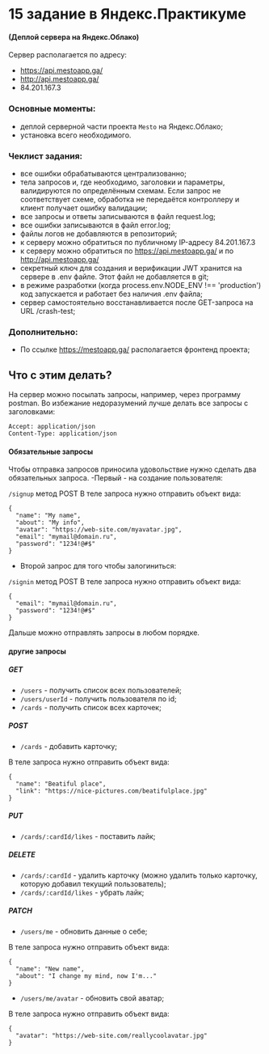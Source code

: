 # 15 задание в Яндекс.Практикуме
#### (Деплой сервера на Яндекс.Облако)

Сервер располагается по адресу: 
- https://api.mestoapp.ga/ 
- http://api.mestoapp.ga/
- 84.201.167.3

### Основные моменты:
- деплой серверной части проекта `Mesto` на Яндекс.Облако;
- установка всего необходимого.

### Чеклист задания:
- все ошибки обрабатываются централизованно;
- тела запросов и, где необходимо, заголовки и параметры, валидируются по определённым схемам. Если запрос не соответствует схеме, обработка не передаётся контроллеру и клиент получает ошибку валидации;
- все запросы и ответы записываются в файл request.log;
- все ошибки записываются в файл error.log;
- файлы логов не добавляются в репозиторий;
- к серверу можно обратиться по публичному IP-адресу 84.201.167.3
- к серверу можно обратиться по https://api.mestoapp.ga/ и по http://api.mestoapp.ga/
- секретный ключ для создания и верификации JWT хранится на сервере в .env файле. Этот файл не добавляется в git;
- в режиме разработки (когда process.env.NODE_ENV !== 'production') код запускается и работает без наличия .env файла;
- сервер самостоятельно восстанавливается после GET-запроса на URL /crash-test;

### Дополнительно:
- По ссылке https://mestoapp.ga/ располагается фронтенд проекта;

## Что с этим делать?
На сервер можно посылать запросы, например, через программу postman.
Во избежание недоразумений лучше делать все запросы с заголовками:
	
    Accept: application/json
    Content-Type: application/json
    

#### Обязательные запросы
Чтобы отправка запросов приносила удовольствие нужно сделать два обязательных запроса.
-Первый - на создание пользователя:

`/signup` метод POST
В теле запроса нужно отправить объект вида:
	
    {
      "name": "My name",
      "about": "My info",
      "avatar": "https://web-site.com/myavatar.jpg",
      "email": "mymail@domain.ru",
      "password": "1234!@#$"
    }
       
- Второй запрос для того чтобы залогиниться:

`/signin` метод POST
В теле запроса нужно отправить объект вида:

    {
      "email": "mymail@domain.ru",
      "password": "1234!@#$"
    }

Дальше можно отправлять запросы в любом порядке.

#### другие запросы
##### GET
- `/users` - получить список всех пользователей;
- `/users/userId` - получить пользователя по id;
- `/cards` - получить список всех карточек;

##### POST
- `/cards` - добавить карточку;

В теле запроса нужно отправить объект вида:

    {
      "name": "Beatiful place",
      "link": "https://nice-pictures.com/beatifulplace.jpg"
    }

##### PUT
- `/cards/:cardId/likes` - поставить лайк;

##### DELETE
- `/cards/:cardId` - удалить карточку (можно удалить только карточку, которую добавил текущий пользователь);
- `/cards/:cardId/likes` - убрать лайк;

##### PATCH 
- `/users/me` - обновить данные о себе;

В теле запроса нужно отправить объект вида:

    {
      "name": "New name",
      "about": "I change my mind, now I'm..."
    }

- `/users/me/avatar` - обновить свой аватар;

В теле запроса нужно отправить объект вида:

    {
      "avatar": "https://web-site.com/reallycoolavatar.jpg"
    }







